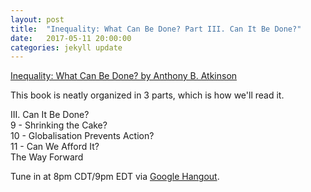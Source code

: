 ```yaml
---
layout: post
title:  "Inequality: What Can Be Done? Part III. Can It Be Done?"
date:   2017-05-11 20:00:00
categories: jekyll update
---
```


[Inequality: What Can Be Done? by Anthony B. Atkinson](https://www.amazon.com/dp/B00WQRFC30/ref=dp-kindle-redirect?_encoding=UTF8&btkr=1)

This book is neatly organized in 3 parts, which is how we'll read it. 

III. Can It Be Done?  
9 - Shrinking the Cake?  
10 - Globalisation Prevents Action?  
11 - Can We Afford It?  
The Way Forward  

Tune in at 8pm CDT/9pm EDT via [Google Hangout]().
